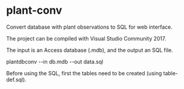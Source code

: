 # plant-conv
Convert database with plant observations to SQL for web interface.

The project can be compiled with Visual Studio Community 2017.

The input is an Access database (.mdb), and the output an SQL file.

plantdbconv --in db.mdb --out data.sql

Before using the SQL, first the tables need to be created (using table-def.sql).
